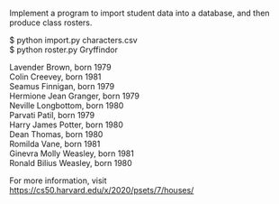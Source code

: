 Implement a program to import student data into a database, and then produce class rosters.

$ python import.py characters.csv  
$ python roster.py Gryffindor  

Lavender Brown, born 1979  
Colin Creevey, born 1981  
Seamus Finnigan, born 1979  
Hermione Jean Granger, born 1979  
Neville Longbottom, born 1980  
Parvati Patil, born 1979  
Harry James Potter, born 1980  
Dean Thomas, born 1980  
Romilda Vane, born 1981  
Ginevra Molly Weasley, born 1981  
Ronald Bilius Weasley, born 1980  

For more information, visit https://cs50.harvard.edu/x/2020/psets/7/houses/